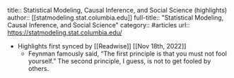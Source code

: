 title:: Statistical Modeling, Causal Inference, and Social Science (highlights)
author:: [[statmodeling.stat.columbia.edu]]
full-title:: "Statistical Modeling, Causal Inference, and Social Science"
category:: #articles
url:: https://statmodeling.stat.columbia.edu/

- Highlights first synced by [[Readwise]] [[Nov 18th, 2022]]
	- Feynman famously said, “The first principle is that you must not fool yourself.”  The second principle, I guess, is not to get fooled by others.